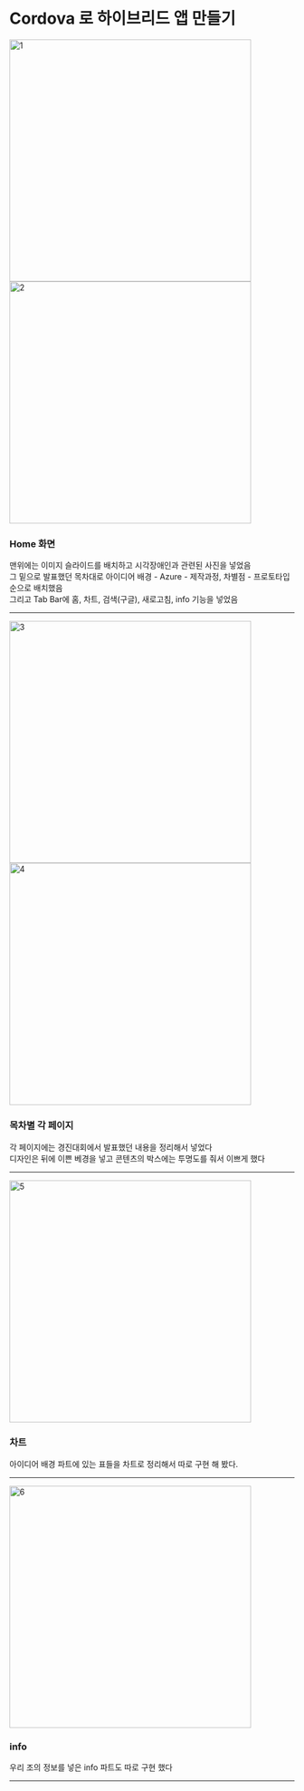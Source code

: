 # Cordova 로 하이브리드 앱 만들기   
<img width="427" alt="1" src="https://github.com/Jinsu404/ecole2023/assets/137613256/f5568f26-25c7-4229-9945-c8a7086e7e94">    
<img width="427" alt="2" src="https://github.com/Jinsu404/ecole2023/assets/137613256/7fd83fb7-d4da-4ebf-a7d7-c744283f6643">      

### Home 화면
맨위에는 이미지 슬라이드를 배치하고 시각장애인과 관련된 사진을 넣었음   
그 밑으로 발표했던 목차대로 
아이디어 배경 - Azure - 제작과정, 차별점 - 프로토타입 순으로 배치했음     
그리고 Tab Bar에 홈, 차트, 검색(구글), 새로고침, info 기능을 넣었음
   
___
<img width="427" alt="3" src="https://github.com/Jinsu404/ecole2023/assets/137613256/02b6472b-3550-4ebf-843e-4699ae12c2d2">   
<img width="427" alt="4" src="https://github.com/Jinsu404/ecole2023/assets/137613256/93dcaace-13d3-449d-a696-f9306a325e6f">       

### 목차별 각 페이지    
각 페이지에는 경진대회에서 발표했던 내용을 정리해서 넣었다    
디자인은 뒤에 이쁜 베경을 넣고 콘텐츠의 박스에는 투명도를 줘서 이쁘게 했다

___
     
<img width="427" alt="5" src="https://github.com/Jinsu404/ecole2023/assets/137613256/8c7ae30c-9418-4bf2-8d89-961432596ed4">       

### 차트
아이디어 배경 파트에 있는 표들을 차트로 정리해서 따로 구현 해 봤다.     

___

<img width="427" alt="6" src="https://github.com/Jinsu404/ecole2023/assets/137613256/015efcb9-8608-456b-a58f-d936f602ff86">   

### info

우리 조의 정보를 넣은 info 파트도 따로 구현 했다   

___   

